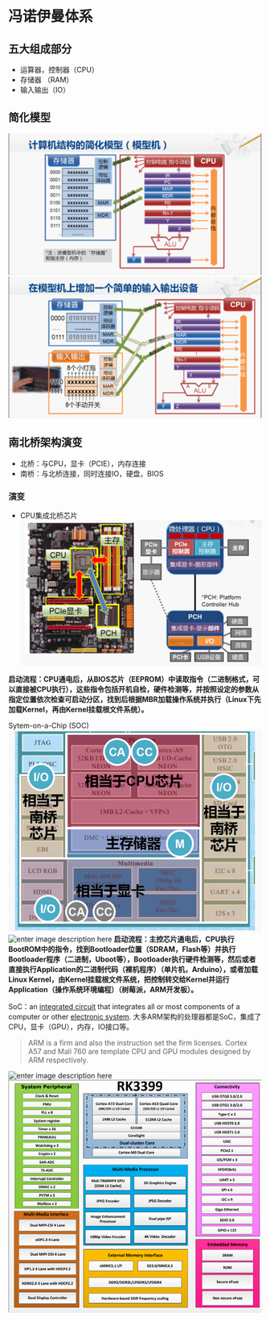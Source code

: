 # 冯诺伊曼体系
## 五大组成部分

 - 运算器，控制器（CPU）
 - 存储器 （RAM）
 - 输入输出（IO）
## 简化模型
![enter image description here](https://github.com/benxwen/Notes/raw/master/Computer%20organization/Snipaste_2020-05-01_18-14-13.png)
![enter image description here](https://github.com/benxwen/Notes/raw/master/Computer%20organization/Snipaste_2020-05-01_18-21-30.png)
## 南北桥架构演变
 - 北桥：与CPU，显卡（PCIE），内存连接
 - 南桥：与北桥连接，同时连接IO，硬盘，BIOS
 ### 演变
 
 - CPU集成北桥芯片
 ![enter image description here](https://github.com/benxwen/Notes/raw/master/Computer%20organization/Snipaste_2020-05-01_18-36-31.png)
 

**启动流程：CPU通电后，从BIOS芯片（EEPROM）中读取指令（二进制格式，可以直接被CPU执行），这些指令包括开机自检，硬件检测等，并按照设定的参数从指定位置依次检查可启动分区，找到后根据MBR加载操作系统并执行（Linux下先加载Kernel，再由Kernel挂载根文件系统）。**

 Sytem-on-a-Chip (SOC)
![enter image description here](https://github.com/benxwen/Notes/raw/master/Computer%20organization/Snipaste_2020-05-01_18-39-34.png)
![enter image description here](https://upload.wikimedia.org/wikipedia/commons/8/85/ARMSoCBlockDiagram.svg)
**启动流程：主控芯片通电后，CPU执行BootROM中的指令，找到Bootloader位置（SDRAM，Flash等）并执行Bootloader程序（二进制，Uboot等），Bootloader执行硬件检测等，然后或者直接执行Application的二进制代码（裸机程序）（单片机，Arduino），或者加载Linux Kernel，由Kernel挂载根文件系统，把控制转交给Kernel并运行Application（操作系统环境编程）（树莓派，ARM开发板）。**

SoC：an [integrated circuit](https://en.wikipedia.org/wiki/Integrated_circuit) that integrates all or most components of a computer or other [electronic system](https://en.wikipedia.org/wiki/Electronics). 大多ARM架构的处理器都是SoC，集成了CPU，显卡（GPU），内存，IO接口等。

> ARM is a firm and also the instruction set the firm licenses. Cortex A57 and Mali 760 are template CPU and GPU modules designed by ARM respectively.

![enter image description here](https://images.anandtech.com/doci/11204/Snapdragon_Platform.png)
![enter image description here](https://github.com/benxwen/Notes/raw/master/Computer%20organization/Snipaste_2020-05-01_21-02-34.png)

<!--stackedit_data:
eyJoaXN0b3J5IjpbMTIzNzE1ODQwMiwtMTMyOTEyMTMxNywtOT
A3NTE2OTQwLC0xNTI5MDEzMjM3LC0xODYyODA0MTMsLTc1NDE0
OTc4NCwxNDYyMjE5MTg3LDE0NjAwOTYwNDksLTEwMTYxNTk1Nj
IsNDQwNDg4MTY1LC0xOTAzMDI2MDIxXX0=
-->